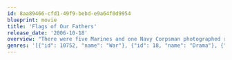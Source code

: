 ```yaml
---
id: 8aa89466-cfd1-49f9-bebd-e9a64f0d9954
blueprint: movie
title: 'Flags of Our Fathers'
release_date: '2006-10-18'
overview: "There were five Marines and one Navy Corpsman photographed raising the U.S. flag on Mt. Suribachi by Joe Rosenthal on February 23, 1945. This is the story of three of the six surviving servicemen – John 'Doc' Bradley, Pvt. Rene Gagnon and Pvt. Ira Hayes, who fought in the battle to take Iwo Jima from the Japanese."
genres: '[{"id": 10752, "name": "War"}, {"id": 18, "name": "Drama"}, {"id": 36, "name": "History"}]'
---
```

